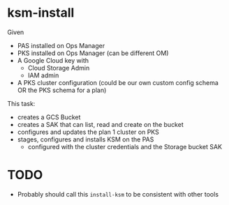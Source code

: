 # ksm-install

Given
* PAS installed on Ops Manager
* PKS installed on Ops Manager (can be different OM)
* A Google Cloud key with
    * Cloud Storage Admin
    * IAM admin
* A PKS cluster configuration (could be our own custom config schema OR the PKS schema for a plan)

This task:
  * creates a GCS Bucket
  * creates a SAK that can list, read and create on the bucket
  * configures and updates the plan 1 cluster on PKS
  * stages, configures and installs KSM on the PAS
    * configured with the cluster credentials and the Storage bucket SAK


# TODO

* Probably should call this `install-ksm` to be consistent with other tools